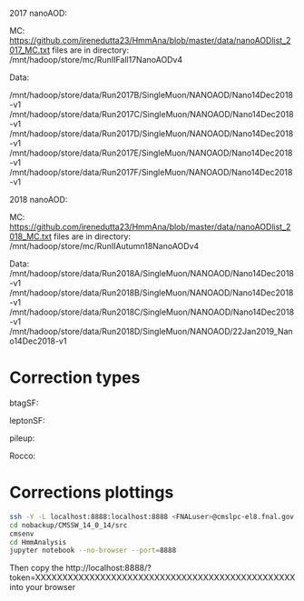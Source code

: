 2017 nanoAOD:

MC: https://github.com/irenedutta23/HmmAna/blob/master/data/nanoAODlist_2017_MC.txt
files are in directory: /mnt/hadoop/store/mc/RunIIFall17NanoAODv4

Data:

/mnt/hadoop/store/data/Run2017B/SingleMuon/NANOAOD/Nano14Dec2018-v1  
/mnt/hadoop/store/data/Run2017C/SingleMuon/NANOAOD/Nano14Dec2018-v1  
/mnt/hadoop/store/data/Run2017D/SingleMuon/NANOAOD/Nano14Dec2018-v1
/mnt/hadoop/store/data/Run2017E/SingleMuon/NANOAOD/Nano14Dec2018-v1
/mnt/hadoop/store/data/Run2017F/SingleMuon/NANOAOD/Nano14Dec2018-v1

2018 nanoAOD:

MC: https://github.com/irenedutta23/HmmAna/blob/master/data/nanoAODlist_2018_MC.txt
files are in directory: /mnt/hadoop/store/mc/RunIIAutumn18NanoAODv4

Data: 
/mnt/hadoop/store/data/Run2018A/SingleMuon/NANOAOD/Nano14Dec2018-v1  
/mnt/hadoop/store/data/Run2018B/SingleMuon/NANOAOD/Nano14Dec2018-v1  
/mnt/hadoop/store/data/Run2018C/SingleMuon/NANOAOD/Nano14Dec2018-v1
/mnt/hadoop/store/data/Run2018D/SingleMuon/NANOAOD/22Jan2019_Nano14Dec2018-v1

# Correction types
btagSF:

leptonSF:

pileup:

Rocco:

# Corrections plottings
```bash
ssh -Y -L localhost:8888:localhost:8888 <FNALuser>@cmslpc-el8.fnal.gov
cd nobackup/CMSSW_14_0_14/src
cmsenv
cd HmmAnalysis
jupyter notebook --no-browser --port=8888
```
Then copy the http://localhost:8888/?token=XXXXXXXXXXXXXXXXXXXXXXXXXXXXXXXXXXXXXXXXXXXXXXXX into your browser
